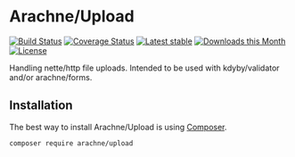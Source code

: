 Arachne/Upload
====

[![Build Status](https://img.shields.io/travis/Arachne/Upload/master.svg?style=flat-square)](https://travis-ci.org/Arachne/Upload/branches)
[![Coverage Status](https://img.shields.io/coveralls/Arachne/Upload/master.svg?style=flat-square)](https://coveralls.io/github/Arachne/Upload?branch=master)
[![Latest stable](https://img.shields.io/packagist/v/arachne/upload.svg?style=flat-square)](https://packagist.org/packages/arachne/upload)
[![Downloads this Month](https://img.shields.io/packagist/dm/arachne/upload.svg?style=flat-square)](https://packagist.org/packages/arachne/upload)
[![License](https://img.shields.io/badge/license-MIT-blue.svg?style=flat-square)](https://github.com/Arachne/Upload/blob/master/license.md)

Handling nette/http file uploads. Intended to be used with kdyby/validator and/or arachne/forms.

Installation
----

The best way to install Arachne/Upload is using [Composer](http://getcomposer.org/).

```sh
composer require arachne/upload
```
